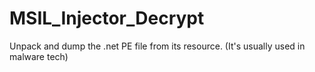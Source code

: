 # MSIL_Injector_Decrypt

Unpack and dump the .net PE file from its resource.  (It's usually used in malware tech)
